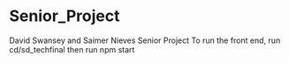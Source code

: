 # Senior_Project
David Swansey and Saimer Nieves Senior Project
To run the front end, run cd/sd_techfinal
then
run npm start
